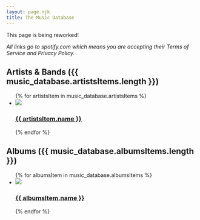 ```yaml
---
layout: page.njk
title: The Music Database
---
```


This page is being reworked!

_All links go to spotify.com which means you are accepting their Terms of Service and Privacy Policy._

## Artists & Bands ({{ music_database.artistsItems.length }})

<ul class="cards" role="list">{% for artistsItem in music_database.artistsItems %}<li class="card"><a href="{{ artistsItem.spotify }}"><img src="{{ artistsItem.img }}"/><article><h3>{{ artistsItem.name }}</h3></article></a></li>{% endfor %}</ul>

## Albums ({{ music_database.albumsItems.length }})

<ul class="cards" role="list">{% for albumsItem in music_database.albumsItems %}<li class="card"><a href="{{ albumsItem.spotify }}"><img src="{{ albumsItem.img }}"/><article><h3>{{ albumsItem.name }}</h3></article></a></li>{% endfor %}</ul>
